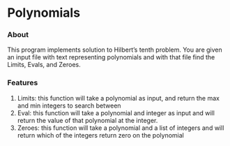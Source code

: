 # Polynomials

### About

This program implements solution to Hilbert’s tenth problem. You are given an input file with text representing polynomials and with that file find the Limits, Evals, and Zeroes. 

### Features

1. Limits: this function will take a polynomial as input, and return the max and min integers to search between
2. Eval: this function will take a polynomial and integer as input and will return the value of that polynomial at the integer.
3. Zeroes: this function will take a polynomial and a list of integers and will return which of the integers return zero on the polynomial